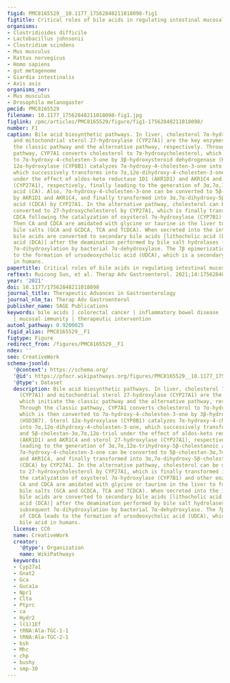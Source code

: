 ```yaml
---
figid: PMC8165529__10.1177_17562848211018098-fig1
figtitle: Critical roles of bile acids in regulating intestinal mucosal immune responses
organisms:
- Clostridioides difficile
- Lactobacillus johnsonii
- Clostridium scindens
- Mus musculus
- Rattus norvegicus
- Homo sapiens
- gut metagenome
- Giardia intestinalis
- Axis axis
organisms_ner:
- Mus musculus
- Drosophila melanogaster
pmcid: PMC8165529
filename: 10.1177_17562848211018098-fig1.jpg
figlink: /pmc/articles/PMC8165529/figure/fig1-17562848211018098/
number: F1
caption: Bile acid biosynthetic pathways. In liver, cholesterol 7α-hydroxylase (CYP7A1)
  and mitochondrial sterol 27-hydroxylase (CYP27A1) are the key enzymes which initiate
  the classic pathway and the alternative pathway, respectively. Through the classic
  pathway, CYP7A1 converts cholesterol to 7α-hydroxycholesterol, which is then converted
  to 7α-hydroxy-4-cholesten-3-one by 3β-hydroxysteroid dehydrogenase (HSD3B7). Sterol
  12α-hydroxylase (CYP8B1) catalyzes 7α-hydroxy-4-cholesten-3-one into 7α,12α-dihydroxy-4-cholesten-3-one,
  which successively transforms into 7α,12α-dihydroxy-4-cholesten-3-one and 5β-cholestan-3α,7α,12α-triol
  under the effect of aldos-keto reductase 1D1 (AKR1D1) and AKR1C4 and sterol 27-hydroxylase
  (CYP27A1), respectively, finally leading to the generation of 3α,7α,12α-trihydroxy-5β-cholestanoic
  acid (CA). Also, 7α-hydroxy-4-cholesten-3-one can be converted to 5β-cholestan-3α,7α-diol
  by AKR1D1 and AKR1C4, and finally transformed into 3α,7α-dihydroxy-5β-cholestanoic
  acid (CDCA) by CYP27A1. In the alternative pathway, cholesterol can be directly
  converted to 27-hydroxycholesterol by CYP27A1, which is finally transformed into
  CDCA following the catalyzation of oxysterol 7α-hydroxylase (CYP7B1) and other enzymes.
  Then CA and CDCA are amidated with glycine or taurine in the liver to form the conjugated
  bile salts (GCA and GCDCA, TCA and TCDCA). When secreted into the intestine, conjugated
  bile acids are converted to secondary bile acids [lithocholic acid (LCA) and deoxycholic
  acid (DCA)] after the deamination performed by bile salt hydrolases (BSHs) and subsequent
  7α-dihydroxylation by bacterial 7α-dehydroxylase. The 7β epimerization of CDCA leads
  to the formation of ursodeoxycholic acid (UDCA), which is a secondary bile acid
  in humans.
papertitle: Critical roles of bile acids in regulating intestinal mucosal immune responses.
reftext: Ruicong Sun, et al. Therap Adv Gastroenterol. 2021;14:17562848211018098.
year: '2021'
doi: 10.1177/17562848211018098
journal_title: Therapeutic Advances in Gastroenterology
journal_nlm_ta: Therap Adv Gastroenterol
publisher_name: SAGE Publications
keywords: bile acids | colorectal cancer | inflammatory bowel disease | microbiota
  | mucosal immunity | therapeutic intervention
automl_pathway: 0.9200025
figid_alias: PMC8165529__F1
figtype: Figure
redirect_from: /figures/PMC8165529__F1
ndex: ''
seo: CreativeWork
schema-jsonld:
  '@context': https://schema.org/
  '@id': https://pfocr.wikipathways.org/figures/PMC8165529__10.1177_17562848211018098-fig1.html
  '@type': Dataset
  description: Bile acid biosynthetic pathways. In liver, cholesterol 7α-hydroxylase
    (CYP7A1) and mitochondrial sterol 27-hydroxylase (CYP27A1) are the key enzymes
    which initiate the classic pathway and the alternative pathway, respectively.
    Through the classic pathway, CYP7A1 converts cholesterol to 7α-hydroxycholesterol,
    which is then converted to 7α-hydroxy-4-cholesten-3-one by 3β-hydroxysteroid dehydrogenase
    (HSD3B7). Sterol 12α-hydroxylase (CYP8B1) catalyzes 7α-hydroxy-4-cholesten-3-one
    into 7α,12α-dihydroxy-4-cholesten-3-one, which successively transforms into 7α,12α-dihydroxy-4-cholesten-3-one
    and 5β-cholestan-3α,7α,12α-triol under the effect of aldos-keto reductase 1D1
    (AKR1D1) and AKR1C4 and sterol 27-hydroxylase (CYP27A1), respectively, finally
    leading to the generation of 3α,7α,12α-trihydroxy-5β-cholestanoic acid (CA). Also,
    7α-hydroxy-4-cholesten-3-one can be converted to 5β-cholestan-3α,7α-diol by AKR1D1
    and AKR1C4, and finally transformed into 3α,7α-dihydroxy-5β-cholestanoic acid
    (CDCA) by CYP27A1. In the alternative pathway, cholesterol can be directly converted
    to 27-hydroxycholesterol by CYP27A1, which is finally transformed into CDCA following
    the catalyzation of oxysterol 7α-hydroxylase (CYP7B1) and other enzymes. Then
    CA and CDCA are amidated with glycine or taurine in the liver to form the conjugated
    bile salts (GCA and GCDCA, TCA and TCDCA). When secreted into the intestine, conjugated
    bile acids are converted to secondary bile acids [lithocholic acid (LCA) and deoxycholic
    acid (DCA)] after the deamination performed by bile salt hydrolases (BSHs) and
    subsequent 7α-dihydroxylation by bacterial 7α-dehydroxylase. The 7β epimerization
    of CDCA leads to the formation of ursodeoxycholic acid (UDCA), which is a secondary
    bile acid in humans.
  license: CC0
  name: CreativeWork
  creator:
    '@type': Organization
    name: WikiPathways
  keywords:
  - Cyp27a1
  - Gnat2
  - Gca
  - Guca1a
  - Npr1
  - Clta
  - Ptprc
  - ca
  - Hydr2
  - l(1)1Ef
  - tRNA:Ala-TGC-1-1
  - tRNA:Ala-TGC-2-1
  - bsh
  - Mhc
  - chp
  - bushy
  - smp-30
---
```

